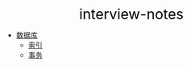 <center><a href="#" target="_Self" style="font-size:28px;text-decoration:none;color:#000000;">interview-notes</a></center>

* [数据库](数据库/)
  * [索引](数据库/索引/)
  * [事务](数据库/事务/)

